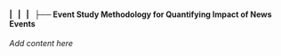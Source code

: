 #### |   |   |   ├── Event Study Methodology for Quantifying Impact of News Events

*Add content here*